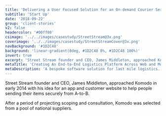 ```yaml
---
title: 'Delivering a User Focused Solution for an On-demand Courier Service'
subtitle: 'Start Up'
date: '2018-09-22'
group: 'client-stories'
v2: false
headercolor: '#00ff00'
csimage: '../../images/casestudy/StreetStream@3x.png'
coverimage: '../../images/casestudy/StreetStreamCover@3x.png'
navBackground: '#1D2C48'
background: 'linear-gradient(0deg, #1D2C48 0%, #1D2C48 100%)'
invert: true
excerpt: 'Street Stream founder and CEO, James Middleton, approached Komodo in early 2014 with his idea for an app and customer website to help people sending their items securely from A-to-B.'
metaTitle: 'Creating An End-to-End Logistics Platform Across Web and Mobile'
metaDescription: 'A bespoke software solution for last mile logistics. Auto scaling AWS infrastruction, public API, responsive web platform and iOS app.'
---
```


Street Stream founder and CEO, James Middleton, approached Komodo in early 2014 with his idea for an app and customer website to help people sending their items securely from A-to-B. 

After a period of projecting scoping and consultation, Komodo was selected from a pool of national suppliers.
